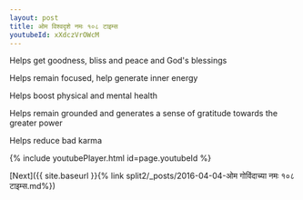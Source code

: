 ```yaml
---
layout: post
title: ओम विश्वदृशे नमः १०८ टाइम्स
youtubeId: xXdczVrOWcM
---
```

 
 
Helps get goodness, bliss and peace and God's blessings
 
Helps remain focused, help generate inner energy 
 
Helps boost physical and mental health 
 
Helps remain grounded and generates a sense of gratitude towards the greater power 
 
Helps reduce bad karma
 
 
 
 


{% include youtubePlayer.html id=page.youtubeId %}
 
[Next]({{ site.baseurl }}{% link  split2/_posts/2016-04-04-ओम गोविंदाच्या नमः १०८ टाइम्स.md%})
 
